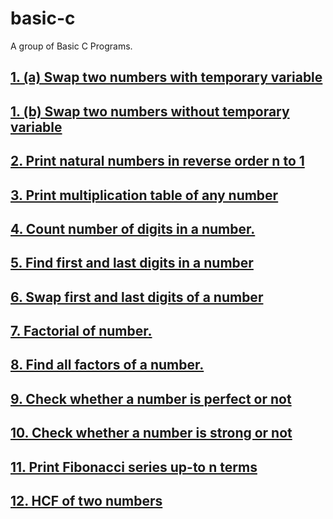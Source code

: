 # basic-c
A group of Basic C Programs.
## [1. (a) Swap two numbers with temporary variable](../master/1a-swap-temp.c)
## [1. (b) Swap two numbers without temporary variable](../master/1b-swap-notemp.c)
## [2. Print natural numbers in reverse order n to 1](../master/2-looprevnum.c)
## [3. Print multiplication table of any number](../master/3-multiplicationtable.c)
## [4. Count number of digits in a number.](../master/4-numofdigits.c)
## [5. Find first and last  digits in a number](../master/5-firstdigitandlastdigit.c)
## [6. Swap first and last digits of a number](../master/6-swapfdigitandldigit.c)
## [7. Factorial of number. ](../master/7-factorialofanum.c)
## [8. Find all factors of a number.](../master/8-factorsofanum.c)
## [9. Check whether a number is perfect  or not](../master/9-perfectornot.c)
## [10. Check whether a number is strong or not](../master/10-strongornot.c)
## [11. Print Fibonacci series up-to n terms](../master/11-fibonacci.c)
## [12. HCF of two numbers](../master/12-hcf.c)
